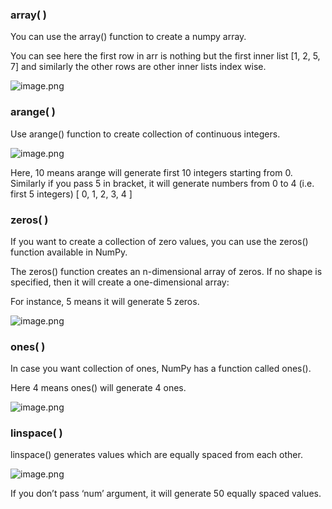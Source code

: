 ### array( )

You can use the array() function to create a numpy array.

You can see here the first row in arr is nothing but the first inner list \[1, 2, 5, 7] and similarly the other rows are other inner lists index wise.


![image.png](https://dphi-live.s3.amazonaws.com/media_uploads/image_44efcf1dafe3476e97b5f5529e7c7905.png)

### arange( )

Use arange() function to create collection of continuous integers.


![image.png](https://dphi-live.s3.amazonaws.com/media_uploads/image_aa60921d6a504e1f9042be8a10a69062.png)

Here, 10 means arange will generate first 10 integers starting from 0. Similarly if you pass 5 in bracket, it will generate numbers from 0 to 4 (i.e. first 5 integers) \[ 0, 1, 2, 3, 4 ]

### zeros( )

If you want to create a collection of zero values, you can use the zeros() function available in NumPy.

The zeros() function creates an n-dimensional array of zeros. If no shape is specified, then it will create a one-dimensional array:

For instance, 5 means it will generate 5 zeros.

![image.png](https://dphi-live.s3.amazonaws.com/media_uploads/image_444ffe58ce9840bf889fa46a035dbc27.png)

### ones( )

In case you want collection of ones, NumPy has a function called ones().

Here 4 means ones() will generate 4 ones.

![image.png](https://dphi-live.s3.amazonaws.com/media_uploads/image_cbbec70928ee4bb59f14918a1ea72752.png)

### linspace( )

linspace() generates values which are equally spaced from each other.

![image.png](https://dphi-live.s3.amazonaws.com/media_uploads/image_540ae4787ad640fc955fcf8ca0539f6a.png)

If you don’t pass ‘num’ argument, it will generate 50 equally spaced values.